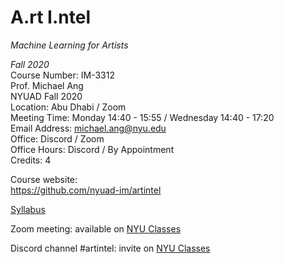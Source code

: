 # A.rt I.ntel
_Machine Learning for Artists_

_Fall 2020_<br />
Course Number: IM-3312<br />
Prof. Michael Ang<br />
NYUAD Fall 2020<br />
Location: Abu Dhabi / Zoom<br />
Meeting Time: Monday 14:40 - 15:55 / Wednesday 14:40 - 17:20<br />
Email Address: michael.ang@nyu.edu<br />
Office: Discord / Zoom<br />
Office Hours: Discord / By Appointment<br />
Credits: 4<br />

Course website:<br />
https://github.com/nyuad-im/artintel

[Syllabus](https://github.com/nyuad-im/artintel/Syllabus.md)

Zoom meeting: available on [NYU Classes](https://newclasses.nyu.edu/)

Discord channel #artintel: invite on [NYU Classes](https://newclasses.nyu.edu/)

